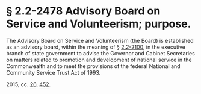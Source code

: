 # § 2.2-2478 Advisory Board on Service and Volunteerism; purpose.

<p>The Advisory Board on Service and Volunteerism (the Board) is established as an advisory board, within the meaning of § <a href='/vacode/2.2-2100/'>2.2-2100</a>, in the executive branch of state government to advise the Governor and Cabinet Secretaries on matters related to promotion and development of national service in the Commonwealth and to meet the provisions of the federal National and Community Service Trust Act of 1993.</p><p>2015, cc. <a href='http://lis.virginia.gov/cgi-bin/legp604.exe?151+ful+CHAP0026'>26</a>, <a href='http://lis.virginia.gov/cgi-bin/legp604.exe?151+ful+CHAP0452'>452</a>.</p>